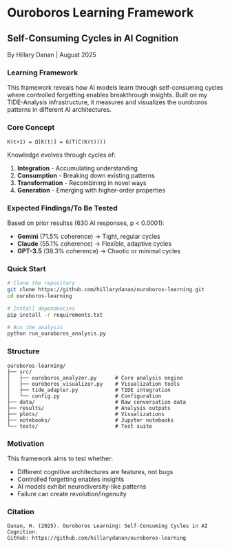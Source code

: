 # Ouroboros Learning Framework

## Self-Consuming Cycles in AI Cognition

By Hillary Danan | August 2025

### Learning Framework

This framework reveals how AI models learn through self-consuming cycles where controlled forgetting enables breakthrough insights. Built on my TIDE-Analysis infrastructure, it measures and visualizes the ouroboros patterns in different AI architectures.

### Core Concept

```
K(t+1) = Ω[K(t)] = G(T(C(K(t))))
```

Knowledge evolves through cycles of:
1. **Integration** - Accumulating understanding
2. **Consumption** - Breaking down existing patterns  
3. **Transformation** - Recombining in novel ways
4. **Generation** - Emerging with higher-order properties

### Expected Findings/To Be Tested

Based on prior resultss (630 AI responses, p < 0.0001):
- **Gemini** (71.5% coherence) → Tight, regular cycles
- **Claude** (55.1% coherence) → Flexible, adaptive cycles
- **GPT-3.5** (38.3% coherence) → Chaotic or minimal cycles

### Quick Start

```bash
# Clone the repository
git clone https://github.com/hillarydanan/ouroboros-learning.git
cd ouroboros-learning

# Install dependencies
pip install -r requirements.txt

# Run the analysis
python run_ouroboros_analysis.py
```

### Structure

```
ouroboros-learning/
├── src/
│   ├── ouroboros_analyzer.py      # Core analysis engine
│   ├── ouroboros_visualizer.py    # Visualization tools
│   ├── tide_adapter.py            # TIDE integration
│   └── config.py                  # Configuration
├── data/                          # Raw conversation data
├── results/                       # Analysis outputs
├── plots/                         # Visualizations
├── notebooks/                     # Jupyter notebooks
└── tests/                         # Test suite
```

### Motivation

This framework aims to test whether:
- Different cognitive architectures are features, not bugs
- Controlled forgetting enables insights  
- AI models exhibit neurodiversity-like patterns
- Failure can create revolution/ingenuity

### Citation

```
Danan, H. (2025). Ouroboros Learning: Self-Consuming Cycles in AI Cognition. 
GitHub: https://github.com/hillarydanan/ouroboros-learning
```
